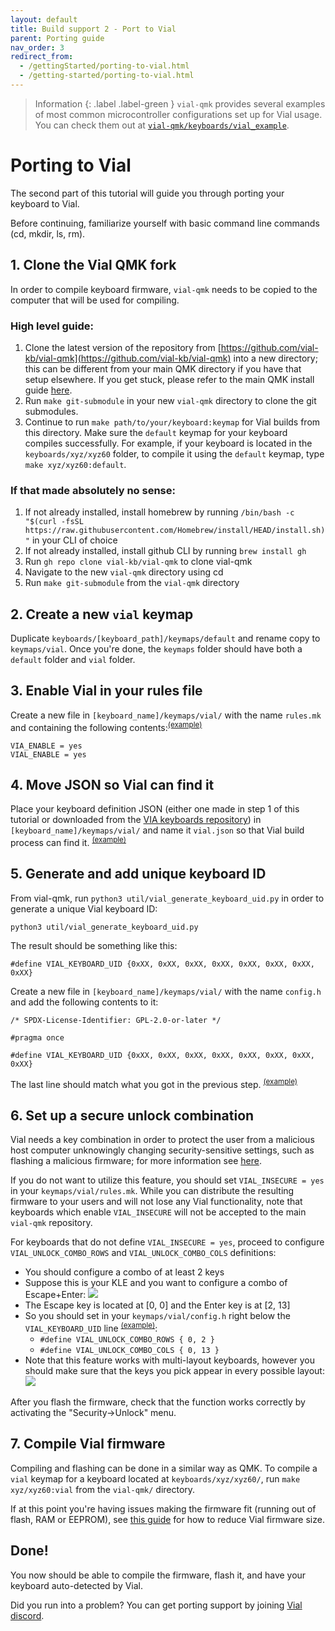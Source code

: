 ```yaml
---
layout: default
title: Build support 2 - Port to Vial
parent: Porting guide
nav_order: 3
redirect_from:
  - /gettingStarted/porting-to-vial.html
  - /getting-started/porting-to-vial.html
---
```


> Information
> {: .label .label-green }
> `vial-qmk` provides several examples of most common microcontroller configurations set up for Vial usage. You can check them out at [`vial-qmk/keyboards/vial_example`](https://github.com/vial-kb/vial-qmk/tree/vial/keyboards/vial_example).

# Porting to Vial

The second part of this tutorial will guide you through porting your keyboard to Vial.

Before continuing, familiarize yourself with basic command line commands (cd, mkdir, ls, rm). 

## 1. Clone the Vial QMK fork

In order to compile keyboard firmware, `vial-qmk` needs to be copied to the computer that will be used for compiling.

### High level guide:
1. Clone the latest version of the repository from [https://github.com/vial-kb/vial-qmk](https://github.com/vial-kb/vial-qmk) into a new directory; this can be different from your main QMK directory if you have that setup elsewhere. If you get stuck, please refer to the main QMK install guide [here](https://docs.qmk.fm/#/newbs_getting_started).
2. Run `make git-submodule` in your new `vial-qmk` directory to clone the git submodules.
3. Continue to run `make path/to/your/keyboard:keymap` for Vial builds from this directory. Make sure the `default` keymap for your keyboard compiles successfully. For example, if your keyboard is located in the `keyboards/xyz/xyz60` folder, to compile it using the `default` keymap, type `make xyz/xyz60:default`.

### If that made absolutely no sense:
1. If not already installed, install homebrew by running `/bin/bash -c "$(curl -fsSL https://raw.githubusercontent.com/Homebrew/install/HEAD/install.sh)"` in your CLI of choice
2. If not already installed, install github CLI by running `brew install gh`
3. Run `gh repo clone vial-kb/vial-qmk` to clone vial-qmk
4. Navigate to the new `vial-qmk` directory using cd
5. Run `make git-submodule` from the `vial-qmk` directory


## 2. Create a new `vial` keymap

Duplicate `keyboards/[keyboard_path]/keymaps/default` and rename copy to `keymaps/vial`. Once you're done, the `keymaps` folder should have both a `default` folder and `vial` folder.

## 3. Enable Vial in your rules file

Create a new file in `[keyboard_name]/keymaps/vial/` with the name `rules.mk` and containing the following contents:<sup>[(example)](https://github.com/vial-kb/vial-qmk/blob/90f3b0e2e188eccb23ed8a2a690df278a0f1057b/keyboards/vial_example/vial_atmega32u4/keymaps/vial/rules.mk#L2)</sup>

```
VIA_ENABLE = yes
VIAL_ENABLE = yes
```

## 4. Move JSON so Vial can find it

Place your keyboard definition JSON (either one made in step 1 of this tutorial or downloaded from the [VIA keyboards repository](https://github.com/the-via/keyboards/tree/master/src)) in `[keyboard_name]/keymaps/vial/` and name it `vial.json` so that Vial build process can find it. <sup>[(example)](https://github.com/vial-kb/vial-qmk/blob/90f3b0e2e188eccb23ed8a2a690df278a0f1057b/keyboards/vial_example/vial_atmega32u4/keymaps/vial/vial.json)</sup>

## 5. Generate and add unique keyboard ID

From vial-qmk, run `python3 util/vial_generate_keyboard_uid.py` in order to generate a unique Vial keyboard ID:

`python3 util/vial_generate_keyboard_uid.py`

The result should be something like this:

`#define VIAL_KEYBOARD_UID {0xXX, 0xXX, 0xXX, 0xXX, 0xXX, 0xXX, 0xXX, 0xXX}`

Create a new file in `[keyboard_name]/keymaps/vial/` with the name `config.h` and add the following contents to it:

```
/* SPDX-License-Identifier: GPL-2.0-or-later */

#pragma once

#define VIAL_KEYBOARD_UID {0xXX, 0xXX, 0xXX, 0xXX, 0xXX, 0xXX, 0xXX, 0xXX}
```

The last line should match what you got in the previous step. <sup>[(example)](https://github.com/vial-kb/vial-qmk/blob/90f3b0e2e188eccb23ed8a2a690df278a0f1057b/keyboards/vial_example/vial_atmega32u4/keymaps/vial/config.h#L5)</sup>

## 6. Set up a secure unlock combination

Vial needs a key combination in order to protect the user from a malicious host computer unknowingly changing security-sensitive settings, such as flashing a malicious firmware; for more information see [here](security.md).

If you do not want to utilize this feature, you should set `VIAL_INSECURE = yes` in your `keymaps/vial/rules.mk`. While you can distribute the resulting firmware to your users and will not lose any Vial functionality, note that keyboards which enable `VIAL_INSECURE` will not be accepted to the main `vial-qmk` repository.

For keyboards that do not define `VIAL_INSECURE = yes`, proceed to configure `VIAL_UNLOCK_COMBO_ROWS` and `VIAL_UNLOCK_COMBO_COLS` definitions:

* You should configure a combo of at least 2 keys
* Suppose this is your KLE and you want to configure a combo of Escape+Enter:
![](../img/security-kle.png)
* The Escape key is located at [0, 0] and the Enter key is at [2, 13]
* So you should set in your `keymaps/vial/config.h` right below the `VIAL_KEYBOARD_UID` line <sup>[(example)](https://github.com/vial-kb/vial-qmk/blob/90f3b0e2e188eccb23ed8a2a690df278a0f1057b/keyboards/vial_example/vial_atmega32u4/keymaps/vial/config.h#L6-L7)</sup>:
  * `#define VIAL_UNLOCK_COMBO_ROWS { 0, 2 }`
  * `#define VIAL_UNLOCK_COMBO_COLS { 0, 13 }`
* Note that this feature works with multi-layout keyboards, however you should make sure that the keys you pick appear in every possible layout:
![](../img/security-user-prompt.png)
 
After you flash the firmware, check that the function works correctly by activating the "Security->Unlock" menu.

## 7. Compile Vial firmware

Compiling and flashing can be done in a similar way as QMK. To compile a `vial` keymap for a keyboard located at `keyboards/xyz/xyz60/`, run `make xyz/xyz60:vial` from the `vial-qmk/` directory.

If at this point you're having issues making the firmware fit (running out of flash, RAM or EEPROM), see [this guide](firmware-size.md) for how to reduce Vial firmware size.

## Done!

You now should be able to compile the firmware, flash it, and have your keyboard auto-detected by Vial.

Did you run into a problem? You can get porting support by joining [Vial discord](https://discord.gg/zNKEUXTKwF).
